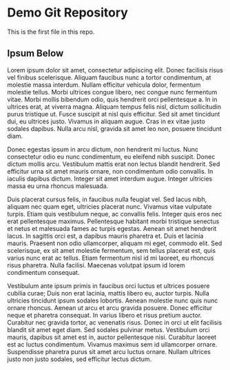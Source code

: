 # Demo Git Repository

This is the first file in this repo.

## Ipsum Below

Lorem ipsum dolor sit amet, consectetur adipiscing elit. Donec facilisis risus vel finibus scelerisque. Aliquam faucibus nunc a tortor condimentum, at molestie massa interdum. Nullam efficitur vehicula dolor, fermentum molestie tellus. Morbi ultrices congue libero, nec congue nunc fermentum vitae. Morbi mollis bibendum odio, quis hendrerit orci pellentesque a. In in ultrices erat, at viverra magna. Aliquam tempus felis nisl, dictum sollicitudin purus tristique ut. Fusce suscipit at nisl quis efficitur. Sed sit amet tincidunt dui, eu ultrices justo. Vivamus in aliquam augue. Cras in ex vitae justo sodales dapibus. Nulla arcu nisl, gravida sit amet leo non, posuere tincidunt diam.

Donec egestas ipsum in arcu dictum, non hendrerit mi luctus. Nunc consectetur odio eu nunc condimentum, eu eleifend nibh suscipit. Donec dictum mollis arcu. Vestibulum mattis erat non lectus blandit hendrerit. Sed efficitur urna sit amet mauris ornare, non condimentum odio convallis. In iaculis dapibus dictum. Integer sit amet interdum augue. Integer ultricies massa eu urna rhoncus malesuada.

Duis placerat cursus felis, in faucibus nulla feugiat vel. Sed lacus nibh, aliquam nec quam eget, ultricies placerat nunc. Vivamus vitae vulputate turpis. Etiam quis vestibulum neque, ac convallis felis. Integer quis eros nec erat pellentesque maximus. Pellentesque habitant morbi tristique senectus et netus et malesuada fames ac turpis egestas. Aenean sit amet hendrerit lacus. In sagittis orci est, a dapibus mauris pharetra et. Duis et lacinia mauris. Praesent non odio ullamcorper, aliquam mi eget, commodo elit. Sed scelerisque, ex sit amet molestie fermentum, sem tellus placerat est, quis varius nunc erat ac tellus. Etiam fermentum nisl id mi laoreet, eu rhoncus risus pharetra. Nulla facilisi. Maecenas volutpat ipsum id lorem condimentum consequat.

Vestibulum ante ipsum primis in faucibus orci luctus et ultrices posuere cubilia curae; Duis non erat lacinia, mattis libero eu, auctor turpis. Nulla ultricies tincidunt ipsum sodales lobortis. Aenean molestie nunc quis nunc ornare rhoncus. Aenean ut arcu et arcu gravida posuere. Donec efficitur neque et pharetra consequat. In varius libero et risus pretium auctor. Curabitur nec gravida tortor, ac venenatis risus. Donec in orci ut elit facilisis blandit sit amet eget diam. Sed sodales pulvinar metus. Vestibulum orci mauris, dapibus sit amet est in, auctor pellentesque nisi. Curabitur laoreet est ac luctus condimentum. Vivamus maximus sem id ullamcorper ornare. Suspendisse pharetra purus sit amet arcu luctus ornare. Nullam ultrices justo non justo sodales, sed efficitur lectus dictum.